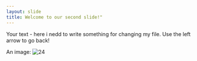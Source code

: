 ```yaml
---
layout: slide
title: Welcome to our second slide!"
---
```

Your text - here i nedd to write something for changing my file.
Use the left arrow to go back!

An image:
![24](https://user-images.githubusercontent.com/83054901/115856594-832b7600-a44e-11eb-9e53-e2acea564854.jpg)

